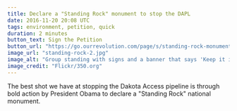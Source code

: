```yaml
---
title: Declare a "Standing Rock" monument to stop the DAPL
date: 2016-11-20 20:08 UTC
tags: environment, petition, quick
duration: 2 minutes
button_text: Sign the Petition
button_url: "https://go.ourrevolution.com/page/s/standing-rock-monument"
image_url: "standing-rock-2.jpg"
image_alt: "Group standing with signs and a banner that says 'Keep it in the ground'"
image_credit: "Flickr/350.org"
---
```


The best shot we have at stopping the Dakota Access pipeline is through bold
action by President Obama to declare a "Standing Rock" national monument.
